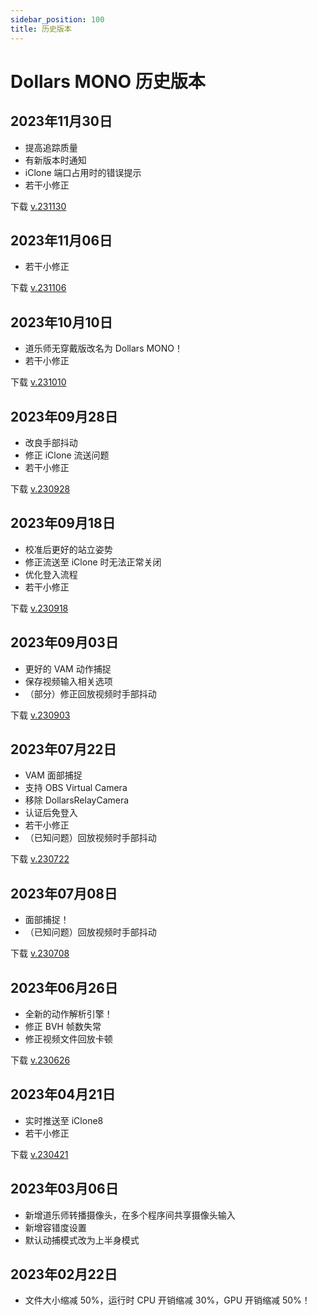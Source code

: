 ```yaml
---
sidebar_position: 100
title: 历史版本
---	
```


# Dollars MONO 历史版本

## 2023年11月30日
- 提高追踪质量
- 有新版本时通知
- iClone 端口占用时的错误提示
- 若干小修正

下载 [v.231130](https://kilimanjaro.sunnyview.tech/Dollars_MONO_231130.zip)

## 2023年11月06日
- 若干小修正 

下载 [v.231106](https://kilimanjaro.sunnyview.tech/Dollars_MONO_231106.zip)

## 2023年10月10日
- 道乐师无穿戴版改名为 Dollars MONO！
- 若干小修正 

下载 [v.231010](https://kilimanjaro.sunnyview.tech/Dollars_MONO_231010.zip)

## 2023年09月28日
- 改良手部抖动
- 修正 iClone 流送问题
- 若干小修正 

下载 [v.230928](https://kilimanjaro.sunnyview.tech/Dollars_Markerless_230928.zip)


## 2023年09月18日
- 校准后更好的站立姿势
- 修正流送至 iClone 时无法正常关闭
- 优化登入流程
- 若干小修正

下载 [v.230918](https://kilimanjaro.sunnyview.tech/Dollars_Markerless_230918.zip)

## 2023年09月03日
- 更好的 VAM 动作捕捉
- 保存视频输入相关选项
- （部分）修正回放视频时手部抖动 

下载 [v.230903](https://kilimanjaro.sunnyview.tech/Dollars_Markerless_230903.zip)
 

## 2023年07月22日
- VAM 面部捕捉
- 支持 OBS Virtual Camera
- 移除 DollarsRelayCamera
- 认证后免登入
- 若干小修正
- （已知问题）回放视频时手部抖动

下载 [v.230722](https://kilimanjaro.sunnyview.tech/Dollars_Markerless_230722.zip)

## 2023年07月08日
- 面部捕捉！
- （已知问题）回放视频时手部抖动

下载 [v.230708](https://kilimanjaro.sunnyview.tech/Dollars_Markerless_230708.zip)


## 2023年06月26日
- 全新的动作解析引擎！
- 修正 BVH 帧数失常
- 修正视频文件回放卡顿

下载 [v.230626](https://kilimanjaro.sunnyview.tech/Dollars_Markerless_230626.zip)

## 2023年04月21日
- 实时推送至 iClone8
- 若干小修正

下载 [v.230421](https://kilimanjaro.sunnyview.tech/Dollars_Markerless_230421.zip)


## 2023年03月06日
- 新增道乐师转播摄像头，在多个程序间共享摄像头输入
- 新增容错度设置
- 默认动捕模式改为上半身模式
 

## 2023年02月22日
- 文件大小缩减 50%，运行时 CPU 开销缩减 30%，GPU 开销缩减 50%！